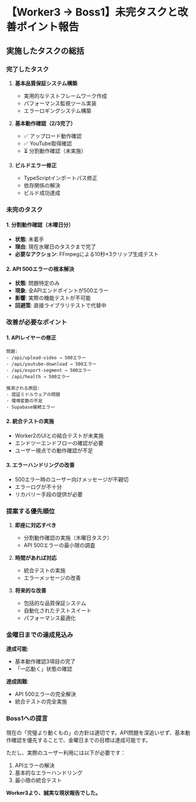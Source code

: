 # 【Worker3 → Boss1】未完タスクと改善ポイント報告

## 実施したタスクの総括

### 完了したタスク
1. **基本品質保証システム構築**
   - 実用的なテストフレームワーク作成
   - パフォーマンス監視ツール実装
   - エラーロギングシステム構築

2. **基本動作確認（2/3完了）**
   - ✅ アップロード動作確認
   - ✅ YouTube取得確認
   - ⏳ 分割動作確認（未実施）

3. **ビルドエラー修正**
   - TypeScriptインポートパス修正
   - 依存関係の解決
   - ビルド成功達成

### 未完のタスク

#### 1. 分割動作確認（木曜日分）
- **状態**: 未着手
- **理由**: 現在水曜日のタスクまで完了
- **必要なアクション**: FFmpegによる10秒×3クリップ生成テスト

#### 2. API 500エラーの根本解決
- **状態**: 問題特定のみ
- **現象**: 全APIエンドポイントが500エラー
- **影響**: 実際の機能テストが不可能
- **回避策**: 直接ライブラリテストで代替中

### 改善が必要なポイント

#### 1. **APIレイヤーの修正**
```
問題:
- /api/upload-video → 500エラー
- /api/youtube-download → 500エラー
- /api/export-segment → 500エラー
- /api/health → 500エラー

推測される原因:
- 認証ミドルウェアの問題
- 環境変数の不足
- Supabase接続エラー
```

#### 2. **統合テストの実施**
- Worker2のUIとの結合テストが未実施
- エンドツーエンドフローの確認が必要
- ユーザー視点での動作確認が不足

#### 3. **エラーハンドリングの改善**
- 500エラー時のユーザー向けメッセージが不親切
- エラーログが不十分
- リカバリー手段の提供が必要

### 提案する優先順位

1. **即座に対応すべき**
   - 分割動作確認の実施（木曜日タスク）
   - API 500エラーの最小限の調査

2. **時間があれば対応**
   - 統合テストの実施
   - エラーメッセージの改善

3. **将来的な改善**
   - 包括的な品質保証システム
   - 自動化されたテストスイート
   - パフォーマンス最適化

### 金曜日までの達成見込み

**達成可能**: 
- 基本動作確認3項目の完了
- 「一応動く」状態の確認

**達成困難**:
- API 500エラーの完全解決
- 統合テストの完全実施

### Boss1への提言

現在の「完璧より動くもの」の方針は適切です。API問題を深追いせず、基本動作確認を優先することで、金曜日までの目標は達成可能です。

ただし、実際のユーザー利用には以下が必要です：
1. APIエラーの解決
2. 基本的なエラーハンドリング
3. 最小限の統合テスト

**Worker3より、誠実な現状報告でした。**